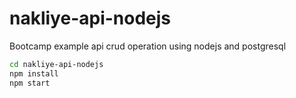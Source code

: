 # nakliye-api-nodejs

Bootcamp example api crud operation using nodejs and postgresql

```sh
cd nakliye-api-nodejs
npm install
npm start
```
